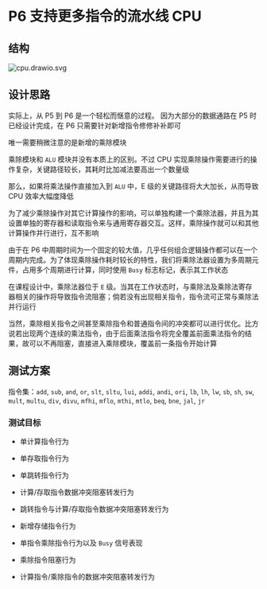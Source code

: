 # P6 支持更多指令的流水线 CPU

## 结构
![cpu.drawio.svg](https://raw.githubusercontent.com/Chlience/BUAA-CO/main/P6/cpu.drawio.svg)

## 设计思路

实际上，从 P5 到 P6 是一个轻松而惬意的过程。
因为大部分的数据通路在 P5 时已经设计完成，在 P6 只需要针对新增指令修修补补即可

唯一需要稍微注意的是新增的乘除模块

乘除模块和 `ALU` 模块并没有本质上的区别。不过 CPU 实现乘除操作需要进行的操作复杂，关键路径较长，其耗时比加减法要高出一个数量级

那么，如果将乘法操作直接加入到 `ALU` 中，E 级的关键路径将大大加长，从而导致 CPU 效率大幅度降低

为了减少乘除操作对其它计算操作的影响，可以单独构建一个乘除法器，并且为其设置单独的寄存器和读取指令来与通用寄存器交互。这样，乘除操作就可以和其他计算操作并行进行，互不影响

由于在 P6 中周期时间为一个固定的较大值，几乎任何组合逻辑操作都可以在一个周期内完成。为了体现乘除操作耗时较长的特性，我们将乘除法器设置为多周期元件，占用多个周期进行计算，同时使用 `Busy` 标志标记，表示其工作状态

在课程设计中，乘除法器位于 `E` 级。当其在工作状态时，与乘除法及乘除法寄存器相关的操作将导致指令流阻塞；倘若没有出现相关指令，指令流可正常与乘除法并行运行

当然，乘除相关指令之间甚至乘除指令和普通指令间的冲突都可以进行优化。比方说若出现两个连续的乘法指令，由于后面乘法指令将完全覆盖前面乘法指令的结果，故可以不再阻塞，直接进入乘除模块，覆盖前一条指令开始计算

## 测试方案

指令集：`add`, `sub`, `and`, `or`, `slt`, `sltu`, `lui`, `addi`, `andi`, `ori`, `lb`, `lh`, `lw`, `sb`, `sh`, `sw`, `mult`, `multu`, `div`, `divu`, `mfhi`, `mflo`, `mthi`, `mtlo`, `beq`, `bne`, `jal`, `jr`

### 测试目标

* 单计算指令行为
* 单存取指令行为
* 单跳转指令行为
* 计算/存取指令数据冲突阻塞转发行为
* 跳转指令与计算/存取指令数据冲突阻塞转发行为


* 新增存储指令行为

* 单指令乘除指令行为以及 `Busy` 信号表现
* 乘除指令阻塞行为
* 计算指令/乘除指令的数据冲突阻塞转发行为